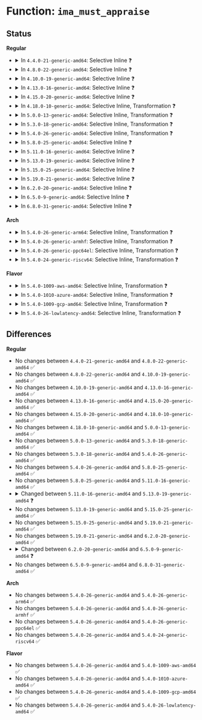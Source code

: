 # Function: <code>ima_must_appraise</code>

## Status
<b>Regular</b>
<ul>
<li>
<details>
<summary>In <code>4.4.0-21-generic-amd64</code>: Selective Inline ❓</summary>

```c
int ima_must_appraise(struct inode * inode, int mask, enum ima_hooks func)
```

```json
{
  "name": "ima_must_appraise",
  "collision_type": "Unique Global",
  "inline_type": "Selective",
  "funcs": [
    {
      "addr": 18446744071582622576,
      "name": "ima_must_appraise",
      "external": true,
      "loc": "security/integrity/ima/ima_appraise.c:40",
      "file": "security/integrity/ima/ima_appraise.c",
      "inline": "not declared, inlined",
      "caller_inline": [
        "security/integrity/ima/ima_appraise.c:ima_inode_post_setattr"
      ],
      "caller_func": []
    }
  ],
  "symbols": [
    {
      "addr": 18446744071582622576,
      "name": "ima_must_appraise",
      "section": ".text",
      "bind": "STB_GLOBAL",
      "size": 38
    }
  ]
}
```
</details>
</li>
<li>
<details>
<summary>In <code>4.8.0-22-generic-amd64</code>: Selective Inline ❓</summary>

```c
int ima_must_appraise(struct inode * inode, int mask, enum ima_hooks func)
```

```json
{
  "name": "ima_must_appraise",
  "collision_type": "Unique Global",
  "inline_type": "Selective",
  "funcs": [
    {
      "addr": 18446744071582873473,
      "name": "ima_must_appraise",
      "external": true,
      "loc": "security/integrity/ima/ima_appraise.c:39",
      "file": "security/integrity/ima/ima_appraise.c",
      "inline": "not declared, inlined",
      "caller_inline": [
        "security/integrity/ima/ima_appraise.c:ima_inode_post_setattr"
      ],
      "caller_func": [
        "security/integrity/ima/ima_main.c:ima_post_path_mknod"
      ]
    }
  ],
  "symbols": [
    {
      "addr": 18446744071582872000,
      "name": "ima_must_appraise",
      "section": ".text",
      "bind": "STB_GLOBAL",
      "size": 41
    }
  ]
}
```
</details>
</li>
<li>
<details>
<summary>In <code>4.10.0-19-generic-amd64</code>: Selective Inline ❓</summary>

```c
int ima_must_appraise(struct inode * inode, int mask, enum ima_hooks func)
```

```json
{
  "name": "ima_must_appraise",
  "collision_type": "Unique Global",
  "inline_type": "Selective",
  "funcs": [
    {
      "addr": 18446744071582970970,
      "name": "ima_must_appraise",
      "external": true,
      "loc": "security/integrity/ima/ima_appraise.c:39",
      "file": "security/integrity/ima/ima_appraise.c",
      "inline": "not declared, inlined",
      "caller_inline": [
        "security/integrity/ima/ima_appraise.c:ima_inode_post_setattr"
      ],
      "caller_func": [
        "security/integrity/ima/ima_main.c:ima_post_path_mknod"
      ]
    }
  ],
  "symbols": [
    {
      "addr": 18446744071582969440,
      "name": "ima_must_appraise",
      "section": ".text",
      "bind": "STB_GLOBAL",
      "size": 41
    }
  ]
}
```
</details>
</li>
<li>
<details>
<summary>In <code>4.13.0-16-generic-amd64</code>: Selective Inline ❓</summary>

```c
int ima_must_appraise(struct inode * inode, int mask, enum ima_hooks func)
```

```json
{
  "name": "ima_must_appraise",
  "collision_type": "Unique Global",
  "inline_type": "Selective",
  "funcs": [
    {
      "addr": 18446744071583021609,
      "name": "ima_must_appraise",
      "external": true,
      "loc": "security/integrity/ima/ima_appraise.c:51",
      "file": "security/integrity/ima/ima_appraise.c",
      "inline": "not declared, inlined",
      "caller_inline": [
        "security/integrity/ima/ima_appraise.c:ima_inode_post_setattr"
      ],
      "caller_func": [
        "security/integrity/ima/ima_main.c:ima_post_path_mknod"
      ]
    }
  ],
  "symbols": [
    {
      "addr": 18446744071583019984,
      "name": "ima_must_appraise",
      "section": ".text",
      "bind": "STB_GLOBAL",
      "size": 42
    }
  ]
}
```
</details>
</li>
<li>
<details>
<summary>In <code>4.15.0-20-generic-amd64</code>: Selective Inline ❓</summary>

```c
int ima_must_appraise(struct inode * inode, int mask, enum ima_hooks func)
```

```json
{
  "name": "ima_must_appraise",
  "collision_type": "Unique Global",
  "inline_type": "Selective",
  "funcs": [
    {
      "addr": 18446744071583186681,
      "name": "ima_must_appraise",
      "external": true,
      "loc": "security/integrity/ima/ima_appraise.c:51",
      "file": "security/integrity/ima/ima_appraise.c",
      "inline": "not declared, inlined",
      "caller_inline": [
        "security/integrity/ima/ima_appraise.c:ima_inode_post_setattr"
      ],
      "caller_func": [
        "security/integrity/ima/ima_main.c:ima_post_path_mknod"
      ]
    }
  ],
  "symbols": [
    {
      "addr": 18446744071583185008,
      "name": "ima_must_appraise",
      "section": ".text",
      "bind": "STB_GLOBAL",
      "size": 42
    }
  ]
}
```
</details>
</li>
<li>
<details>
<summary>In <code>4.18.0-10-generic-amd64</code>: Selective Inline, Transformation ❓</summary>

```c
int ima_must_appraise(struct inode * inode, int mask, enum ima_hooks func)
```

```json
{
  "name": "ima_must_appraise",
  "collision_type": "Unique Global",
  "inline_type": "Selective",
  "funcs": [
    {
      "addr": 18446744071583393355,
      "name": "ima_must_appraise",
      "external": true,
      "loc": "security/integrity/ima/ima_appraise.c:51",
      "file": "security/integrity/ima/ima_appraise.c",
      "inline": "not declared, inlined",
      "caller_inline": [
        "security/integrity/ima/ima_appraise.c:ima_inode_post_setattr"
      ],
      "caller_func": [
        "security/integrity/ima/ima_main.c:ima_post_path_mknod",
        "security/integrity/ima/ima_appraise.c:ima_inode_post_setattr"
      ]
    }
  ],
  "symbols": [
    {
      "addr": 18446744071583391344,
      "name": "ima_must_appraise.part.7",
      "section": ".text",
      "bind": "STB_LOCAL",
      "size": 130
    },
    {
      "addr": 18446744071583391520,
      "name": "ima_must_appraise",
      "section": ".text",
      "bind": "STB_GLOBAL",
      "size": 27
    }
  ]
}
```
</details>
</li>
<li>
<details>
<summary>In <code>5.0.0-13-generic-amd64</code>: Selective Inline, Transformation ❓</summary>

```c
int ima_must_appraise(struct inode * inode, int mask, enum ima_hooks func)
```

```json
{
  "name": "ima_must_appraise",
  "collision_type": "Unique Global",
  "inline_type": "Selective",
  "funcs": [
    {
      "addr": 18446744071583513275,
      "name": "ima_must_appraise",
      "external": true,
      "loc": "security/integrity/ima/ima_appraise.c:51",
      "file": "security/integrity/ima/ima_appraise.c",
      "inline": "not declared, inlined",
      "caller_inline": [
        "security/integrity/ima/ima_appraise.c:ima_inode_post_setattr"
      ],
      "caller_func": [
        "security/integrity/ima/ima_main.c:ima_post_path_mknod",
        "security/integrity/ima/ima_appraise.c:ima_inode_post_setattr"
      ]
    }
  ],
  "symbols": [
    {
      "addr": 18446744071583511152,
      "name": "ima_must_appraise.part.7",
      "section": ".text",
      "bind": "STB_LOCAL",
      "size": 130
    },
    {
      "addr": 18446744071583511328,
      "name": "ima_must_appraise",
      "section": ".text",
      "bind": "STB_GLOBAL",
      "size": 27
    }
  ]
}
```
</details>
</li>
<li>
<details>
<summary>In <code>5.3.0-18-generic-amd64</code>: Selective Inline, Transformation ❓</summary>

```c
int ima_must_appraise(struct inode * inode, int mask, enum ima_hooks func)
```

```json
{
  "name": "ima_must_appraise",
  "collision_type": "Unique Global",
  "inline_type": "Selective",
  "funcs": [
    {
      "addr": 18446744071583700916,
      "name": "ima_must_appraise",
      "external": true,
      "loc": "security/integrity/ima/ima_appraise.c:48",
      "file": "security/integrity/ima/ima_appraise.c",
      "inline": "not declared, inlined",
      "caller_inline": [
        "security/integrity/ima/ima_appraise.c:ima_inode_post_setattr"
      ],
      "caller_func": [
        "security/integrity/ima/ima_main.c:ima_post_path_mknod",
        "security/integrity/ima/ima_main.c:ima_post_create_tmpfile",
        "security/integrity/ima/ima_appraise.c:ima_inode_post_setattr"
      ]
    }
  ],
  "symbols": [
    {
      "addr": 18446744071583698800,
      "name": "ima_must_appraise.part.0",
      "section": ".text",
      "bind": "STB_LOCAL",
      "size": 131
    },
    {
      "addr": 18446744071583698976,
      "name": "ima_must_appraise",
      "section": ".text",
      "bind": "STB_GLOBAL",
      "size": 27
    }
  ]
}
```
</details>
</li>
<li>
<details>
<summary>In <code>5.4.0-26-generic-amd64</code>: Selective Inline, Transformation ❓</summary>

```c
int ima_must_appraise(struct inode * inode, int mask, enum ima_hooks func)
```

```json
{
  "name": "ima_must_appraise",
  "collision_type": "Unique Global",
  "inline_type": "Selective",
  "funcs": [
    {
      "addr": 18446744071583810132,
      "name": "ima_must_appraise",
      "external": true,
      "loc": "security/integrity/ima/ima_appraise.c:49",
      "file": "security/integrity/ima/ima_appraise.c",
      "inline": "not declared, inlined",
      "caller_inline": [
        "security/integrity/ima/ima_appraise.c:ima_inode_post_setattr"
      ],
      "caller_func": [
        "security/integrity/ima/ima_main.c:ima_post_path_mknod",
        "security/integrity/ima/ima_main.c:ima_post_create_tmpfile",
        "security/integrity/ima/ima_appraise.c:ima_inode_post_setattr"
      ]
    }
  ],
  "symbols": [
    {
      "addr": 18446744071583807280,
      "name": "ima_must_appraise.part.0",
      "section": ".text",
      "bind": "STB_LOCAL",
      "size": 131
    },
    {
      "addr": 18446744071583807456,
      "name": "ima_must_appraise",
      "section": ".text",
      "bind": "STB_GLOBAL",
      "size": 27
    }
  ]
}
```
</details>
</li>
<li>
<details>
<summary>In <code>5.8.0-25-generic-amd64</code>: Selective Inline ❓</summary>

```c
int ima_must_appraise(struct inode * inode, int mask, enum ima_hooks func)
```

```json
{
  "name": "ima_must_appraise",
  "collision_type": "Unique Global",
  "inline_type": "Selective",
  "funcs": [
    {
      "addr": 18446744071584204549,
      "name": "ima_must_appraise",
      "external": true,
      "loc": "security/integrity/ima/ima_appraise.c:55",
      "file": "security/integrity/ima/ima_appraise.c",
      "inline": "not declared, inlined",
      "caller_inline": [
        "security/integrity/ima/ima_appraise.c:ima_inode_post_setattr",
        "security/integrity/ima/ima_appraise.c:ima_inode_post_setattr"
      ],
      "caller_func": [
        "security/integrity/ima/ima_main.c:ima_post_path_mknod",
        "security/integrity/ima/ima_main.c:ima_post_create_tmpfile"
      ]
    }
  ],
  "symbols": [
    {
      "addr": 18446744071584202128,
      "name": "ima_must_appraise",
      "section": ".text",
      "bind": "STB_GLOBAL",
      "size": 146
    }
  ]
}
```
</details>
</li>
<li>
<details>
<summary>In <code>5.11.0-16-generic-amd64</code>: Selective Inline ❓</summary>

```c
int ima_must_appraise(struct inode * inode, int mask, enum ima_hooks func)
```

```json
{
  "name": "ima_must_appraise",
  "collision_type": "Unique Global",
  "inline_type": "Selective",
  "funcs": [
    {
      "addr": 18446744071584322933,
      "name": "ima_must_appraise",
      "external": true,
      "loc": "security/integrity/ima/ima_appraise.c:71",
      "file": "security/integrity/ima/ima_appraise.c",
      "inline": "not declared, inlined",
      "caller_inline": [
        "security/integrity/ima/ima_appraise.c:ima_inode_post_setattr",
        "security/integrity/ima/ima_appraise.c:ima_inode_post_setattr"
      ],
      "caller_func": [
        "security/integrity/ima/ima_main.c:ima_post_path_mknod",
        "security/integrity/ima/ima_main.c:ima_post_create_tmpfile"
      ]
    }
  ],
  "symbols": [
    {
      "addr": 18446744071584320512,
      "name": "ima_must_appraise",
      "section": ".text",
      "bind": "STB_GLOBAL",
      "size": 146
    }
  ]
}
```
</details>
</li>
<li>
<details>
<summary>In <code>5.13.0-19-generic-amd64</code>: Selective Inline ❓</summary>

```c
int ima_must_appraise(struct user_namespace * mnt_userns, struct inode * inode, int mask, enum ima_hooks func)
```

```json
{
  "name": "ima_must_appraise",
  "collision_type": "Unique Global",
  "inline_type": "Selective",
  "funcs": [
    {
      "addr": 18446744071584357511,
      "name": "ima_must_appraise",
      "external": true,
      "loc": "security/integrity/ima/ima_appraise.c:71",
      "file": "security/integrity/ima/ima_appraise.c",
      "inline": "not declared, inlined",
      "caller_inline": [
        "security/integrity/ima/ima_appraise.c:ima_inode_post_setattr",
        "security/integrity/ima/ima_appraise.c:ima_inode_post_setattr"
      ],
      "caller_func": [
        "security/integrity/ima/ima_main.c:ima_post_path_mknod",
        "security/integrity/ima/ima_main.c:ima_post_create_tmpfile"
      ]
    }
  ],
  "symbols": [
    {
      "addr": 18446744071584355104,
      "name": "ima_must_appraise",
      "section": ".text",
      "bind": "STB_GLOBAL",
      "size": 176
    }
  ]
}
```
</details>
</li>
<li>
<details>
<summary>In <code>5.15.0-25-generic-amd64</code>: Selective Inline ❓</summary>

```c
int ima_must_appraise(struct user_namespace * mnt_userns, struct inode * inode, int mask, enum ima_hooks func)
```

```json
{
  "name": "ima_must_appraise",
  "collision_type": "Unique Global",
  "inline_type": "Selective",
  "funcs": [
    {
      "addr": 18446744071584750151,
      "name": "ima_must_appraise",
      "external": true,
      "loc": "security/integrity/ima/ima_appraise.c:71",
      "file": "security/integrity/ima/ima_appraise.c",
      "inline": "not declared, inlined",
      "caller_inline": [
        "security/integrity/ima/ima_appraise.c:ima_inode_post_setattr",
        "security/integrity/ima/ima_appraise.c:ima_inode_post_setattr"
      ],
      "caller_func": [
        "security/integrity/ima/ima_main.c:ima_post_path_mknod",
        "security/integrity/ima/ima_main.c:ima_post_create_tmpfile"
      ]
    }
  ],
  "symbols": [
    {
      "addr": 18446744071584747680,
      "name": "ima_must_appraise",
      "section": ".text",
      "bind": "STB_GLOBAL",
      "size": 178
    }
  ]
}
```
</details>
</li>
<li>
<details>
<summary>In <code>5.19.0-21-generic-amd64</code>: Selective Inline ❓</summary>

```c
int ima_must_appraise(struct user_namespace * mnt_userns, struct inode * inode, int mask, enum ima_hooks func)
```

```json
{
  "name": "ima_must_appraise",
  "collision_type": "Unique Global",
  "inline_type": "Selective",
  "funcs": [
    {
      "addr": 18446744071585431087,
      "name": "ima_must_appraise",
      "external": true,
      "loc": "security/integrity/ima/ima_appraise.c:73",
      "file": "security/integrity/ima/ima_appraise.c",
      "inline": "not declared, inlined",
      "caller_inline": [
        "security/integrity/ima/ima_appraise.c:ima_inode_post_setattr"
      ],
      "caller_func": [
        "security/integrity/ima/ima_main.c:ima_post_path_mknod",
        "security/integrity/ima/ima_main.c:ima_post_create_tmpfile"
      ]
    }
  ],
  "symbols": [
    {
      "addr": 18446744071585428272,
      "name": "ima_must_appraise",
      "section": ".text",
      "bind": "STB_GLOBAL",
      "size": 210
    }
  ]
}
```
</details>
</li>
<li>
<details>
<summary>In <code>6.2.0-20-generic-amd64</code>: Selective Inline ❓</summary>

```c
int ima_must_appraise(struct user_namespace * mnt_userns, struct inode * inode, int mask, enum ima_hooks func)
```

```json
{
  "name": "ima_must_appraise",
  "collision_type": "Unique Global",
  "inline_type": "Selective",
  "funcs": [
    {
      "addr": 18446744071586186879,
      "name": "ima_must_appraise",
      "external": true,
      "loc": "security/integrity/ima/ima_appraise.c:73",
      "file": "security/integrity/ima/ima_appraise.c",
      "inline": "not declared, inlined",
      "caller_inline": [
        "security/integrity/ima/ima_appraise.c:ima_inode_post_setattr"
      ],
      "caller_func": [
        "security/integrity/ima/ima_main.c:ima_post_path_mknod",
        "security/integrity/ima/ima_main.c:ima_post_create_tmpfile"
      ]
    }
  ],
  "symbols": [
    {
      "addr": 18446744071586183952,
      "name": "ima_must_appraise",
      "section": ".text",
      "bind": "STB_GLOBAL",
      "size": 210
    }
  ]
}
```
</details>
</li>
<li>
<details>
<summary>In <code>6.5.0-9-generic-amd64</code>: Selective Inline ❓</summary>

```c
int ima_must_appraise(struct mnt_idmap * idmap, struct inode * inode, int mask, enum ima_hooks func)
```

```json
{
  "name": "ima_must_appraise",
  "collision_type": "Unique Global",
  "inline_type": "Selective",
  "funcs": [
    {
      "addr": 18446744071586424607,
      "name": "ima_must_appraise",
      "external": true,
      "loc": "security/integrity/ima/ima_appraise.c:73",
      "file": "security/integrity/ima/ima_appraise.c",
      "inline": "not declared, inlined",
      "caller_inline": [
        "security/integrity/ima/ima_appraise.c:ima_inode_post_setattr"
      ],
      "caller_func": [
        "security/integrity/ima/ima_main.c:ima_post_path_mknod",
        "security/integrity/ima/ima_main.c:ima_post_create_tmpfile"
      ]
    }
  ],
  "symbols": [
    {
      "addr": 18446744071586421632,
      "name": "ima_must_appraise",
      "section": ".text",
      "bind": "STB_GLOBAL",
      "size": 210
    }
  ]
}
```
</details>
</li>
<li>
<details>
<summary>In <code>6.8.0-31-generic-amd64</code>: Selective Inline ❓</summary>

```c
int ima_must_appraise(struct mnt_idmap * idmap, struct inode * inode, int mask, enum ima_hooks func)
```

```json
{
  "name": "ima_must_appraise",
  "collision_type": "Unique Global",
  "inline_type": "Selective",
  "funcs": [
    {
      "addr": 18446744071586689607,
      "name": "ima_must_appraise",
      "external": true,
      "loc": "security/integrity/ima/ima_appraise.c:73",
      "file": "security/integrity/ima/ima_appraise.c",
      "inline": "not declared, inlined",
      "caller_inline": [
        "security/integrity/ima/ima_appraise.c:ima_inode_post_setattr"
      ],
      "caller_func": [
        "security/integrity/ima/ima_main.c:ima_post_path_mknod",
        "security/integrity/ima/ima_main.c:ima_post_create_tmpfile"
      ]
    }
  ],
  "symbols": [
    {
      "addr": 18446744071586686624,
      "name": "ima_must_appraise",
      "section": ".text",
      "bind": "STB_GLOBAL",
      "size": 202
    }
  ]
}
```
</details>
</li>
</ul>
<b>Arch</b>
<ul>
<li>
<details>
<summary>In <code>5.4.0-26-generic-arm64</code>: Selective Inline, Transformation ❓</summary>

```c
int ima_must_appraise(struct inode * inode, int mask, enum ima_hooks func)
```

```json
{
  "name": "ima_must_appraise",
  "collision_type": "Unique Global",
  "inline_type": "Selective",
  "funcs": [
    {
      "addr": 18446603336495614752,
      "name": "ima_must_appraise",
      "external": true,
      "loc": "security/integrity/ima/ima_appraise.c:49",
      "file": "security/integrity/ima/ima_appraise.c",
      "inline": "not declared, inlined",
      "caller_inline": [
        "security/integrity/ima/ima_appraise.c:ima_inode_post_setattr"
      ],
      "caller_func": [
        "security/integrity/ima/ima_main.c:ima_post_path_mknod",
        "security/integrity/ima/ima_main.c:ima_post_create_tmpfile",
        "security/integrity/ima/ima_appraise.c:ima_inode_post_setattr"
      ]
    }
  ],
  "symbols": [
    {
      "addr": 18446603336495611488,
      "name": "ima_must_appraise.part.0",
      "section": ".text",
      "bind": "STB_LOCAL",
      "size": 148
    },
    {
      "addr": 18446603336495611880,
      "name": "ima_must_appraise",
      "section": ".text",
      "bind": "STB_GLOBAL",
      "size": 80
    }
  ]
}
```
</details>
</li>
<li>
<details>
<summary>In <code>5.4.0-26-generic-armhf</code>: Selective Inline, Transformation ❓</summary>

```c
int ima_must_appraise(struct inode * inode, int mask, enum ima_hooks func)
```

```json
{
  "name": "ima_must_appraise",
  "collision_type": "Unique Global",
  "inline_type": "Selective",
  "funcs": [
    {
      "addr": 3228974840,
      "name": "ima_must_appraise",
      "external": true,
      "loc": "security/integrity/ima/ima_appraise.c:49",
      "file": "security/integrity/ima/ima_appraise.c",
      "inline": "not declared, inlined",
      "caller_inline": [
        "security/integrity/ima/ima_appraise.c:ima_inode_post_setattr"
      ],
      "caller_func": [
        "security/integrity/ima/ima_main.c:ima_post_path_mknod",
        "security/integrity/ima/ima_main.c:ima_post_create_tmpfile",
        "security/integrity/ima/ima_appraise.c:ima_inode_post_setattr"
      ]
    }
  ],
  "symbols": [
    {
      "addr": 3228971536,
      "name": "ima_must_appraise.part.0",
      "section": ".text",
      "bind": "STB_LOCAL",
      "size": 172
    },
    {
      "addr": 3228971748,
      "name": "ima_must_appraise",
      "section": ".text",
      "bind": "STB_GLOBAL",
      "size": 56
    }
  ]
}
```
</details>
</li>
<li>
<details>
<summary>In <code>5.4.0-26-generic-ppc64el</code>: Selective Inline, Transformation ❓</summary>

```c
int ima_must_appraise(struct inode * inode, int mask, enum ima_hooks func)
```

```json
{
  "name": "ima_must_appraise",
  "collision_type": "Unique Global",
  "inline_type": "Selective",
  "funcs": [
    {
      "addr": 13835058055289731176,
      "name": "ima_must_appraise",
      "external": true,
      "loc": "security/integrity/ima/ima_appraise.c:49",
      "file": "security/integrity/ima/ima_appraise.c",
      "inline": "not declared, inlined",
      "caller_inline": [
        "security/integrity/ima/ima_appraise.c:ima_inode_post_setattr"
      ],
      "caller_func": [
        "security/integrity/ima/ima_main.c:ima_post_path_mknod",
        "security/integrity/ima/ima_main.c:ima_post_create_tmpfile",
        "security/integrity/ima/ima_appraise.c:ima_inode_post_setattr"
      ]
    }
  ],
  "symbols": [
    {
      "addr": 13835058055289726960,
      "name": "ima_must_appraise.part.0",
      "section": ".text",
      "bind": "STB_LOCAL",
      "size": 176
    },
    {
      "addr": 13835058055289727184,
      "name": "ima_must_appraise",
      "section": ".text",
      "bind": "STB_GLOBAL",
      "size": 52
    }
  ]
}
```
</details>
</li>
<li>
<details>
<summary>In <code>5.4.0-24-generic-riscv64</code>: Selective Inline, Transformation ❓</summary>

```c
int ima_must_appraise(struct inode * inode, int mask, enum ima_hooks func)
```

```json
{
  "name": "ima_must_appraise",
  "collision_type": "Unique Global",
  "inline_type": "Selective",
  "funcs": [
    {
      "addr": 18446743936274775220,
      "name": "ima_must_appraise",
      "external": true,
      "loc": "security/integrity/ima/ima_appraise.c:49",
      "file": "security/integrity/ima/ima_appraise.c",
      "inline": "not declared, inlined",
      "caller_inline": [
        "security/integrity/ima/ima_appraise.c:ima_inode_post_setattr"
      ],
      "caller_func": [
        "security/integrity/ima/ima_main.c:ima_post_path_mknod",
        "security/integrity/ima/ima_main.c:ima_post_create_tmpfile",
        "security/integrity/ima/ima_appraise.c:ima_inode_post_setattr"
      ]
    }
  ],
  "symbols": [
    {
      "addr": 18446743936274772722,
      "name": "ima_must_appraise.part.0",
      "section": ".text",
      "bind": "STB_LOCAL",
      "size": 88
    },
    {
      "addr": 18446743936274772846,
      "name": "ima_must_appraise",
      "section": ".text",
      "bind": "STB_GLOBAL",
      "size": 68
    }
  ]
}
```
</details>
</li>
</ul>
<b>Flavor</b>
<ul>
<li>
<details>
<summary>In <code>5.4.0-1009-aws-amd64</code>: Selective Inline, Transformation ❓</summary>

```c
int ima_must_appraise(struct inode * inode, int mask, enum ima_hooks func)
```

```json
{
  "name": "ima_must_appraise",
  "collision_type": "Unique Global",
  "inline_type": "Selective",
  "funcs": [
    {
      "addr": 18446744071583778868,
      "name": "ima_must_appraise",
      "external": true,
      "loc": "security/integrity/ima/ima_appraise.c:49",
      "file": "security/integrity/ima/ima_appraise.c",
      "inline": "not declared, inlined",
      "caller_inline": [
        "security/integrity/ima/ima_appraise.c:ima_inode_post_setattr"
      ],
      "caller_func": [
        "security/integrity/ima/ima_main.c:ima_post_path_mknod",
        "security/integrity/ima/ima_main.c:ima_post_create_tmpfile",
        "security/integrity/ima/ima_appraise.c:ima_inode_post_setattr"
      ]
    }
  ],
  "symbols": [
    {
      "addr": 18446744071583776016,
      "name": "ima_must_appraise.part.0",
      "section": ".text",
      "bind": "STB_LOCAL",
      "size": 131
    },
    {
      "addr": 18446744071583776192,
      "name": "ima_must_appraise",
      "section": ".text",
      "bind": "STB_GLOBAL",
      "size": 27
    }
  ]
}
```
</details>
</li>
<li>
<details>
<summary>In <code>5.4.0-1010-azure-amd64</code>: Selective Inline, Transformation ❓</summary>

```c
int ima_must_appraise(struct inode * inode, int mask, enum ima_hooks func)
```

```json
{
  "name": "ima_must_appraise",
  "collision_type": "Unique Global",
  "inline_type": "Selective",
  "funcs": [
    {
      "addr": 18446744071583715924,
      "name": "ima_must_appraise",
      "external": true,
      "loc": "security/integrity/ima/ima_appraise.c:49",
      "file": "security/integrity/ima/ima_appraise.c",
      "inline": "not declared, inlined",
      "caller_inline": [
        "security/integrity/ima/ima_appraise.c:ima_inode_post_setattr"
      ],
      "caller_func": [
        "security/integrity/ima/ima_main.c:ima_post_path_mknod",
        "security/integrity/ima/ima_main.c:ima_post_create_tmpfile",
        "security/integrity/ima/ima_appraise.c:ima_inode_post_setattr"
      ]
    }
  ],
  "symbols": [
    {
      "addr": 18446744071583713072,
      "name": "ima_must_appraise.part.0",
      "section": ".text",
      "bind": "STB_LOCAL",
      "size": 131
    },
    {
      "addr": 18446744071583713248,
      "name": "ima_must_appraise",
      "section": ".text",
      "bind": "STB_GLOBAL",
      "size": 27
    }
  ]
}
```
</details>
</li>
<li>
<details>
<summary>In <code>5.4.0-1009-gcp-amd64</code>: Selective Inline, Transformation ❓</summary>

```c
int ima_must_appraise(struct inode * inode, int mask, enum ima_hooks func)
```

```json
{
  "name": "ima_must_appraise",
  "collision_type": "Unique Global",
  "inline_type": "Selective",
  "funcs": [
    {
      "addr": 18446744071583762628,
      "name": "ima_must_appraise",
      "external": true,
      "loc": "security/integrity/ima/ima_appraise.c:49",
      "file": "security/integrity/ima/ima_appraise.c",
      "inline": "not declared, inlined",
      "caller_inline": [
        "security/integrity/ima/ima_appraise.c:ima_inode_post_setattr"
      ],
      "caller_func": [
        "security/integrity/ima/ima_main.c:ima_post_path_mknod",
        "security/integrity/ima/ima_main.c:ima_post_create_tmpfile",
        "security/integrity/ima/ima_appraise.c:ima_inode_post_setattr"
      ]
    }
  ],
  "symbols": [
    {
      "addr": 18446744071583759776,
      "name": "ima_must_appraise.part.0",
      "section": ".text",
      "bind": "STB_LOCAL",
      "size": 131
    },
    {
      "addr": 18446744071583759952,
      "name": "ima_must_appraise",
      "section": ".text",
      "bind": "STB_GLOBAL",
      "size": 27
    }
  ]
}
```
</details>
</li>
<li>
<details>
<summary>In <code>5.4.0-26-lowlatency-amd64</code>: Selective Inline, Transformation ❓</summary>

```c
int ima_must_appraise(struct inode * inode, int mask, enum ima_hooks func)
```

```json
{
  "name": "ima_must_appraise",
  "collision_type": "Unique Global",
  "inline_type": "Selective",
  "funcs": [
    {
      "addr": 18446744071583863620,
      "name": "ima_must_appraise",
      "external": true,
      "loc": "security/integrity/ima/ima_appraise.c:49",
      "file": "security/integrity/ima/ima_appraise.c",
      "inline": "not declared, inlined",
      "caller_inline": [
        "security/integrity/ima/ima_appraise.c:ima_inode_post_setattr"
      ],
      "caller_func": [
        "security/integrity/ima/ima_main.c:ima_post_path_mknod",
        "security/integrity/ima/ima_main.c:ima_post_create_tmpfile",
        "security/integrity/ima/ima_appraise.c:ima_inode_post_setattr"
      ]
    }
  ],
  "symbols": [
    {
      "addr": 18446744071583860768,
      "name": "ima_must_appraise.part.0",
      "section": ".text",
      "bind": "STB_LOCAL",
      "size": 131
    },
    {
      "addr": 18446744071583860944,
      "name": "ima_must_appraise",
      "section": ".text",
      "bind": "STB_GLOBAL",
      "size": 27
    }
  ]
}
```
</details>
</li>
</ul>

## Differences
<b>Regular</b>
<ul>
<li>
No changes between <code>4.4.0-21-generic-amd64</code> and <code>4.8.0-22-generic-amd64</code> ✅
</li>
<li>
No changes between <code>4.8.0-22-generic-amd64</code> and <code>4.10.0-19-generic-amd64</code> ✅
</li>
<li>
No changes between <code>4.10.0-19-generic-amd64</code> and <code>4.13.0-16-generic-amd64</code> ✅
</li>
<li>
No changes between <code>4.13.0-16-generic-amd64</code> and <code>4.15.0-20-generic-amd64</code> ✅
</li>
<li>
No changes between <code>4.15.0-20-generic-amd64</code> and <code>4.18.0-10-generic-amd64</code> ✅
</li>
<li>
No changes between <code>4.18.0-10-generic-amd64</code> and <code>5.0.0-13-generic-amd64</code> ✅
</li>
<li>
No changes between <code>5.0.0-13-generic-amd64</code> and <code>5.3.0-18-generic-amd64</code> ✅
</li>
<li>
No changes between <code>5.3.0-18-generic-amd64</code> and <code>5.4.0-26-generic-amd64</code> ✅
</li>
<li>
No changes between <code>5.4.0-26-generic-amd64</code> and <code>5.8.0-25-generic-amd64</code> ✅
</li>
<li>
No changes between <code>5.8.0-25-generic-amd64</code> and <code>5.11.0-16-generic-amd64</code> ✅
</li>
<li>
<details>
<summary>Changed between <code>5.11.0-16-generic-amd64</code> and <code>5.13.0-19-generic-amd64</code> ❓</summary>
<ul>
<li>
<b>Param added. </b>
<code>struct user_namespace * mnt_userns</code>
</li>
<li>
<b>Param reordered. </b>
<code>inode, mask, func</code> ➡️ <code>mnt_userns, inode, mask, func</code>
</li>
</ul>
</details>
</li>
<li>
No changes between <code>5.13.0-19-generic-amd64</code> and <code>5.15.0-25-generic-amd64</code> ✅
</li>
<li>
No changes between <code>5.15.0-25-generic-amd64</code> and <code>5.19.0-21-generic-amd64</code> ✅
</li>
<li>
No changes between <code>5.19.0-21-generic-amd64</code> and <code>6.2.0-20-generic-amd64</code> ✅
</li>
<li>
<details>
<summary>Changed between <code>6.2.0-20-generic-amd64</code> and <code>6.5.0-9-generic-amd64</code> ❓</summary>
<ul>
<li>
<b>Param added. </b>
<code>struct mnt_idmap * idmap</code>
</li>
<li>
<b>Param removed. </b>
<code>struct user_namespace * mnt_userns</code>
</li>
</ul>
</details>
</li>
<li>
No changes between <code>6.5.0-9-generic-amd64</code> and <code>6.8.0-31-generic-amd64</code> ✅
</li>
</ul>
<b>Arch</b>
<ul>
<li>
No changes between <code>5.4.0-26-generic-amd64</code> and <code>5.4.0-26-generic-arm64</code> ✅
</li>
<li>
No changes between <code>5.4.0-26-generic-amd64</code> and <code>5.4.0-26-generic-armhf</code> ✅
</li>
<li>
No changes between <code>5.4.0-26-generic-amd64</code> and <code>5.4.0-26-generic-ppc64el</code> ✅
</li>
<li>
No changes between <code>5.4.0-26-generic-amd64</code> and <code>5.4.0-24-generic-riscv64</code> ✅
</li>
</ul>
<b>Flavor</b>
<ul>
<li>
No changes between <code>5.4.0-26-generic-amd64</code> and <code>5.4.0-1009-aws-amd64</code> ✅
</li>
<li>
No changes between <code>5.4.0-26-generic-amd64</code> and <code>5.4.0-1010-azure-amd64</code> ✅
</li>
<li>
No changes between <code>5.4.0-26-generic-amd64</code> and <code>5.4.0-1009-gcp-amd64</code> ✅
</li>
<li>
No changes between <code>5.4.0-26-generic-amd64</code> and <code>5.4.0-26-lowlatency-amd64</code> ✅
</li>
</ul>

